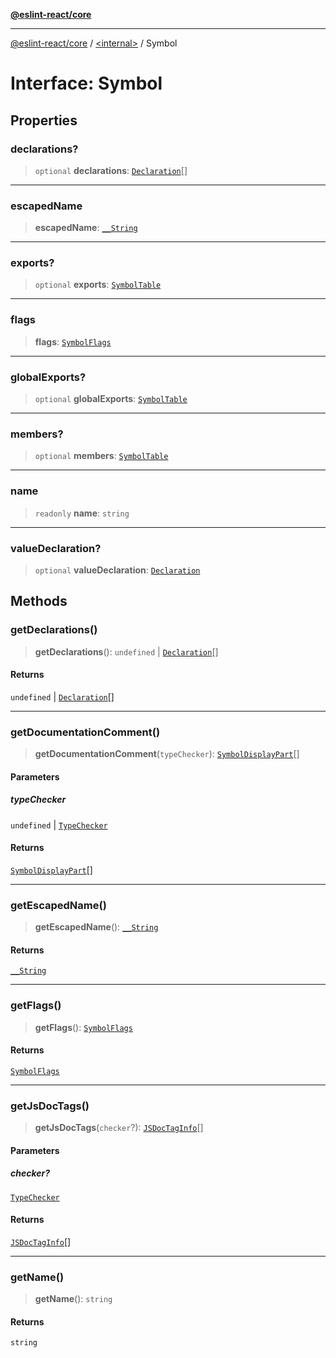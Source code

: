 [**@eslint-react/core**](../../README.md)

***

[@eslint-react/core](../../README.md) / [\<internal\>](../README.md) / Symbol

# Interface: Symbol

## Properties

### declarations?

> `optional` **declarations**: [`Declaration`](Declaration.md)[]

***

### escapedName

> **escapedName**: [`__String`](../type-aliases/String.md)

***

### exports?

> `optional` **exports**: [`SymbolTable`](../type-aliases/SymbolTable.md)

***

### flags

> **flags**: [`SymbolFlags`](../enumerations/SymbolFlags.md)

***

### globalExports?

> `optional` **globalExports**: [`SymbolTable`](../type-aliases/SymbolTable.md)

***

### members?

> `optional` **members**: [`SymbolTable`](../type-aliases/SymbolTable.md)

***

### name

> `readonly` **name**: `string`

***

### valueDeclaration?

> `optional` **valueDeclaration**: [`Declaration`](Declaration.md)

## Methods

### getDeclarations()

> **getDeclarations**(): `undefined` \| [`Declaration`](Declaration.md)[]

#### Returns

`undefined` \| [`Declaration`](Declaration.md)[]

***

### getDocumentationComment()

> **getDocumentationComment**(`typeChecker`): [`SymbolDisplayPart`](SymbolDisplayPart.md)[]

#### Parameters

##### typeChecker

`undefined` | [`TypeChecker`](TypeChecker.md)

#### Returns

[`SymbolDisplayPart`](SymbolDisplayPart.md)[]

***

### getEscapedName()

> **getEscapedName**(): [`__String`](../type-aliases/String.md)

#### Returns

[`__String`](../type-aliases/String.md)

***

### getFlags()

> **getFlags**(): [`SymbolFlags`](../enumerations/SymbolFlags.md)

#### Returns

[`SymbolFlags`](../enumerations/SymbolFlags.md)

***

### getJsDocTags()

> **getJsDocTags**(`checker`?): [`JSDocTagInfo`](JSDocTagInfo.md)[]

#### Parameters

##### checker?

[`TypeChecker`](TypeChecker.md)

#### Returns

[`JSDocTagInfo`](JSDocTagInfo.md)[]

***

### getName()

> **getName**(): `string`

#### Returns

`string`
